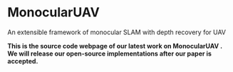 # MonocularUAV
An extensible framework of monocular SLAM with depth recovery for UAV

**This is the source code webpage of our latest work on MonocularUAV
. We will release our open-source implementations after our paper is accepted.**
